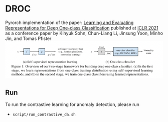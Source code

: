 # DROC
Pyrorch implementation of the paper: 
[Learning and Evaluating Representations for Deep One-class Classification](https://openreview.net/forum?id=HCSgyPUfeDj) 
published at [ICLR 2021](https://iclr.cc/) as a conference paper
by Kihyuk Sohn, Chun-Liang Li, Jinsung Yoon, Minho Jin, and Tomas Pfister
![1](./model.png)

## Run
To run the contrastive learning for anomaly detection, please run

- `script/run_contrastive_da.sh`

